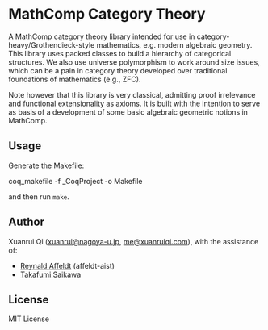 # MathComp Category Theory

A MathComp category theory library intended for use in category-heavy/Grothendieck-style 
mathematics, e.g. modern algebraic geometry. This library uses packed classes to build a
hierarchy of categorical structures. We also use universe polymorphism to work around 
size issues, which can be a pain in category theory developed over traditional foundations 
of mathematics (e.g., ZFC).

Note however that this library is very classical, admitting proof irrelevance and functional 
extensionality as axioms. It is built with the intention to serve as basis of a development of
some basic algebraic geometric notions in MathComp.

## Usage
Generate the Makefile:
  
  coq_makefile -f _CoqProject -o Makefile
  
and then run `make`.

## Author
Xuanrui Qi ([xuanrui@nagoya-u.jp](mailto:xuanrui@nagoya-u.jp), [me@xuanruiqi.com](mailto:me@xuanruiqi.com)),
with the assistance of:

* [Reynald Affeldt](https://staff.aist.go.jp/reynald.affeldt/) (affeldt-aist)
* [Takafumi Saikawa](https://github.com/t6s)

## License
MIT License
